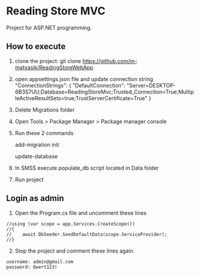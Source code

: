 
# Reading Store MVC

Project for ASP.NET programming.




## How to execute

1. clone the project: 
    git clone https://github.com/m-matyasik/ReadingStoreWebApp

2. open appsettings.json file and update connection string
  "ConnectionStrings": {
    "DefaultConnection": "Server=DESKTOP-6B3S7UU;Database=ReadingStoreMvc;Trusted_Connection=True;MultipleActiveResultSets=true;TrustServerCertificate=True"
  }

4. Delete Migrations folder

5. Open Tools > Package Manager > Package manager console

6. Run these 2 commands

    add-migration init

    update-database

7. In SMSS execute populate_db script located in Data folder

8. Run project


## Login as admin

1. Open the Program.cs file and uncomment these lines
```
//using (var scope = app.Services.CreateScope())
//{
//    await DbSeeder.SeedDefaultData(scope.ServiceProvider);
//}
```

2. Stop the project and comment these lines again.
```
username: admin@gmail.com
password: Qwert123!
```
